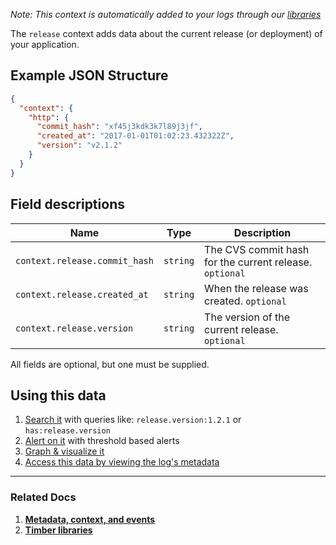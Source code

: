 *Note: This context is automatically added to your logs through our [libraries](/languages)*

The `release` context adds data about the current release (or deployment) of your application.

## Example JSON Structure


```json
{
  "context": {
    "http": {
      "commit_hash": "xf45j3kdk3k7l89j3jf",
      "created_at": "2017-01-01T01:02:23.432322Z",
      "version": "v2.1.2"
    }
  }
}
```

## Field descriptions

Name | Type | Description
-----|------|------------
`context.release.commit_hash` | `string` | The CVS commit hash for the current release. `optional`
`context.release.created_at` | `string` | When the release was created. `optional`
`context.release.version` | `string` | The version of the current release. `optional`

All fields are optional, but one must be supplied.


## Using this data

1. [Search it](/app/console/searching) with queries like: `release.version:1.2.1` or `has:release.version`
2. [Alert on it](/app/console/alerts) with threshold based alerts
3. [Graph & visualize it](/app/console/graphing)
4. [Access this data by viewing the log's metadata](/app/console/view-metdata-and-context)

---

### Related Docs

1. [**Metadata, context, and events**](/concepts/metadata-context-and-events)
2. [**Timber libraries**](/languages)
